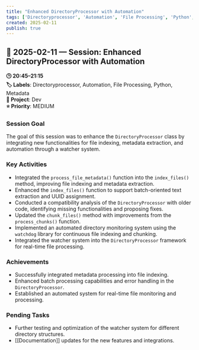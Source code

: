 ```yaml
---
title: "Enhanced DirectoryProcessor with Automation"
tags: ['Directoryprocessor', 'Automation', 'File Processing', 'Python', 'Metadata']
created: 2025-02-11
publish: true
---
```


## 📅 2025-02-11 — Session: Enhanced DirectoryProcessor with Automation

**🕒 20:45–21:15**  
**🏷️ Labels**: Directoryprocessor, Automation, File Processing, Python, Metadata  
**📂 Project**: Dev  
**⭐ Priority**: MEDIUM  


### Session Goal
The goal of this session was to enhance the `DirectoryProcessor` class by integrating new functionalities for file indexing, metadata extraction, and automation through a watcher system.

### Key Activities
- Integrated the `process_file_metadata()` function into the `index_files()` method, improving file indexing and metadata extraction.
- Enhanced the `index_files()` function to support batch-oriented text extraction and UUID assignment.
- Conducted a compatibility analysis of the `DirectoryProcessor` with older code, identifying missing functionalities and proposing fixes.
- Updated the `chunk_files()` method with improvements from the `process_chunks()` function.
- Implemented an automated directory monitoring system using the `watchdog` library for continuous file indexing and chunking.
- Integrated the watcher system into the `DirectoryProcessor` framework for real-time file processing.

### Achievements
- Successfully integrated metadata processing into file indexing.
- Enhanced batch processing capabilities and error handling in the `DirectoryProcessor`.
- Established an automated system for real-time file monitoring and processing.

### Pending Tasks
- Further testing and optimization of the watcher system for different directory structures.
- [[Documentation]] updates for the new features and integrations.
